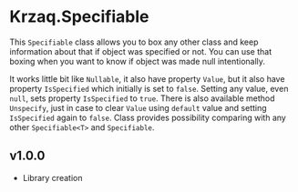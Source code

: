 ﻿# Krzaq.Specifiable
This `Specifiable` class allows you to box any other class and keep information about that if object was specified or not.
You can use that boxing when you want to know if object was made null intentionally.

It works little bit like `Nullable`, it also have property `Value`, but it also have property `IsSpecified` which initially is set to `false`.
Setting any value, even `null`, sets property `IsSpecified` to `true`.
There is also available method `Unspecify`, just in case to clear `Value` using `default` value and setting `IsSpecified` again to `false`.
Class provides possibility comparing with any other `Specifiable<T>` and `Specifiable`.

## v1.0.0
* Library creation
